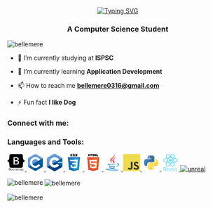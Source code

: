 <div align="center"> 
  
   [![Typing SVG](https://readme-typing-svg.demolab.com?font=Fira+Code&size=35&pause=1000&random=false&width=435&lines=Hi+%F0%9F%91%8B+I'm+BelleMere)](https://git.io/typing-svg) 
 </div> 

<h3 align="center">A Computer Science Student</h3>

<p align="left"> <img src="https://komarev.com/ghpvc/?username=bellemere&label=Profile%20views&color=0e75b6&style=flat" alt="bellemere" /> </p>

- 🔭 I’m currently studying at **ISPSC**

- 🌱 I’m currently learning **Application Development**

- 📫 How to reach me **bellemere0316@gmail.com**

- ⚡ Fun fact **I like Dog**

<h3 align="left">Connect with me:</h3>
<p align="left">
</p>

<h3 align="left">Languages and Tools:</h3>
<p align="left"> <a href="https://getbootstrap.com" target="_blank" rel="noreferrer"> <img src="https://raw.githubusercontent.com/devicons/devicon/master/icons/bootstrap/bootstrap-plain-wordmark.svg" alt="bootstrap" width="40" height="40"/> </a> <a href="https://www.cprogramming.com/" target="_blank" rel="noreferrer"> <img src="https://raw.githubusercontent.com/devicons/devicon/master/icons/c/c-original.svg" alt="c" width="40" height="40"/> </a> <a href="https://www.w3schools.com/cpp/" target="_blank" rel="noreferrer"> <img src="https://raw.githubusercontent.com/devicons/devicon/master/icons/cplusplus/cplusplus-original.svg" alt="cplusplus" width="40" height="40"/> </a> <a href="https://www.w3schools.com/css/" target="_blank" rel="noreferrer"> <img src="https://raw.githubusercontent.com/devicons/devicon/master/icons/css3/css3-original-wordmark.svg" alt="css3" width="40" height="40"/> </a> <a href="https://www.w3.org/html/" target="_blank" rel="noreferrer"> <img src="https://raw.githubusercontent.com/devicons/devicon/master/icons/html5/html5-original-wordmark.svg" alt="html5" width="40" height="40"/> </a> <a href="https://www.java.com" target="_blank" rel="noreferrer"> <img src="https://raw.githubusercontent.com/devicons/devicon/master/icons/java/java-original.svg" alt="java" width="40" height="40"/> </a> <a href="https://developer.mozilla.org/en-US/docs/Web/JavaScript" target="_blank" rel="noreferrer"> <img src="https://raw.githubusercontent.com/devicons/devicon/master/icons/javascript/javascript-original.svg" alt="javascript" width="40" height="40"/> </a> <a href="https://www.python.org" target="_blank" rel="noreferrer"> <img src="https://raw.githubusercontent.com/devicons/devicon/master/icons/python/python-original.svg" alt="python" width="40" height="40"/> </a> <a href="https://reactjs.org/" target="_blank" rel="noreferrer"> <img src="https://raw.githubusercontent.com/devicons/devicon/master/icons/react/react-original-wordmark.svg" alt="react" width="40" height="40"/> </a> <a href="https://unrealengine.com/" target="_blank" rel="noreferrer"> <img src="https://raw.githubusercontent.com/kenangundogan/fontisto/036b7eca71aab1bef8e6a0518f7329f13ed62f6b/icons/svg/brand/unreal-engine.svg" alt="unreal" width="40" height="40"/> </a> </p>

<p><img align="left" src="https://github-readme-stats.vercel.app/api/top-langs?username=bellemere&show_icons=true&locale=en&layout=compact" alt="bellemere" /></p>

<p>&nbsp;<img align="center" src="https://github-readme-stats.vercel.app/api?username=bellemere&show_icons=true&locale=en" alt="bellemere" /></p>

<p><img align="center" src="https://github-readme-streak-stats.herokuapp.com/?user=bellemere&" alt="bellemere" /></p>
